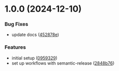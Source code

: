 # 1.0.0 (2024-12-10)


### Bug Fixes

* update docs ([452878e](https://github.com/junjie-w/mini-dns-resolver/commit/452878eda460e5132bb4491182dace225a961397))


### Features

* initial setup ([0959329](https://github.com/junjie-w/mini-dns-resolver/commit/095932973427546aae5c1cdb8f7a9d442783b0ae))
* set up workflows with semantic-release ([2848b76](https://github.com/junjie-w/mini-dns-resolver/commit/2848b7624c69e5ce4129f2769986b7b448774cf3))
